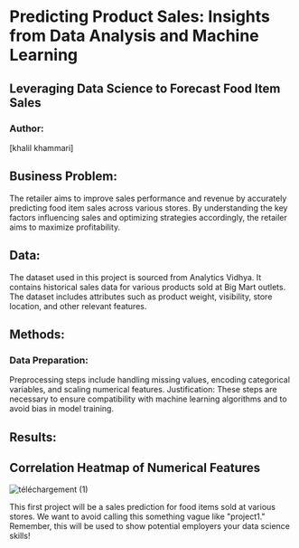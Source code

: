 # Predicting Product Sales:  Insights from Data Analysis and Machine Learning
## Leveraging Data Science to Forecast Food Item Sales
### Author: 
[khalil khammari]

## Business Problem:

The retailer aims to improve sales performance and revenue by accurately predicting food item sales across various stores. By understanding the key factors influencing sales and optimizing strategies accordingly, the retailer aims to maximize profitability.

## Data:

The dataset used in this project is sourced from Analytics Vidhya. It contains historical sales data for various products sold at Big Mart outlets. The dataset includes attributes such as product weight, visibility, store location, and other relevant features.

## Methods:
### Data Preparation: 

Preprocessing steps include handling missing values, encoding categorical variables, and scaling numerical features.
Justification: These steps are necessary to ensure compatibility with machine learning algorithms and to avoid bias in model training.

## Results:
## Correlation Heatmap of Numerical Features

![téléchargement (1)](https://github.com/khal94/Prediction-of-Product-Sales/assets/160352736/288c98ad-3c0e-4f21-86ed-4d5a1dbbfd9b)


This first project will be a sales prediction for food items sold at various stores. We want to avoid calling this something vague like "project1." Remember, this will be used to show potential employers your data science skills!
